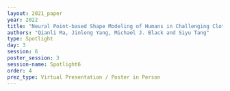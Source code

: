 ```yaml
---
layout: 2021_paper
year: 2022
title: "Neural Point-based Shape Modeling of Humans in Challenging Clothing"
authors: "Qianli Ma, Jinlong Yang, Michael J. Black and Siyu Tang"
type: Spotlight
day: 3
session: 6
poster_session: 3
session-name: Spotlight6
order: 4
prez_type: Virtual Presentation / Poster in Person
---
```

